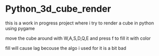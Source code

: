 # Python_3d_cube_render
this is a work in progress project where i try to render a cube in python using pygame
  
move the cube around with W,A,S,D,Q,E and press f to fill it with color

  
fill will cause lag becouse the algo i used for it is a bit bad




